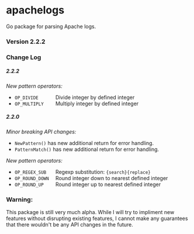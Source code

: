 # apachelogs
Go package for parsing Apache logs.

### Version 2.2.2

### Change Log

##### 2.2.2

_New pattern operators:_
* `OP_DIVIDE      ` Divide integer by defined integer
* `OP_MULTIPLY    ` Multiply integer by defined integer

##### 2.2.0

_Minor breaking API changes:_
* `NewPattern()` has new additional return for error handling.
* `PatternMatch()` has new additional return for error handling.

_New pattern operators:_
* `OP_REGEX_SUB   ` Regexp substitution: `{search}{replace}`
* `OP_ROUND_DOWN  ` Round integer down to nearest defined integer
* `OP_ROUND_UP    ` Round integer up to nearest defined integer

### Warning:
This package is still very much alpha. While I will try to impliment new features without disrupting existing features, I cannot make any guarantees that there wouldn't be any API changes in the future.
